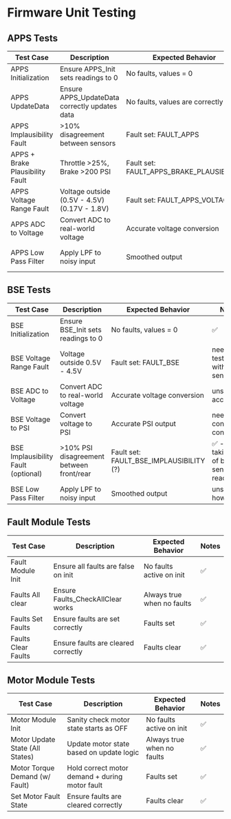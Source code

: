 # Firmware Unit Testing

## APPS Tests

| Test Case                                  | Description                                     | Expected Behavior                        | Notes
|--------------------------------------------|-------------------------------------------------|------------------------------------------|-------------------------------------
| APPS Initialization                        | Ensure APPS_Init sets readings to 0             | No faults, values = 0                    | ✅ 
| APPS UpdateData                            | Ensure APPS_UpdateData correctly updates data   | No faults, values are correctly set      | ✅
| APPS Implausibility Fault                  | >10% disagreement between sensors               | Fault set: FAULT_APPS                    | ✅
| APPS + Brake Plausibility Fault            | Throttle >25%, Brake >200 PSI                   | Fault set: FAULT_APPS_BRAKE_PLAUSIBILITY | ✅
| APPS Voltage Range Fault                   | Voltage outside (0.5V - 4.5V) (0.17V - 1.8V)    | Fault set: FAULT_APPS_VOLTAGE            |
| APPS ADC to Voltage                        | Convert ADC to real-world voltage               | Accurate voltage conversion              | unsure if accurate
| APPS Low Pass Filter                       | Apply LPF to noisy input                        | Smoothed output                          | unsure how to test

## BSE Tests

| Test Case                                  | Description                                     | Expected Behavior                        | Notes
|--------------------------------------------|-------------------------------------------------|------------------------------------------|-------------------------------------
| BSE Initialization                         | Ensure BSE_Init sets readings to 0              | No faults, values = 0                    | ✅
| BSE Voltage Range Fault                    | Voltage outside 0.5V - 4.5V                     | Fault set: FAULT_BSE                     | needs testing with actual sensor
| BSE ADC to Voltage                         | Convert ADC to real-world voltage               | Accurate voltage conversion              | unsure if accurate
| BSE Voltage to PSI                         | Convert voltage to PSI                          | Accurate PSI output                      | need to confirm conversion
| BSE Implausibility Fault (optional)        | >10% PSI disagreement between front/rear        | Fault set: FAULT_BSE_IMPLAUSIBILITY (?)  | ✅ - still taking max of both sensors as reading
| BSE Low Pass Filter                        | Apply LPF to noisy input                        | Smoothed output                          | unsure how to test

## Fault Module Tests

| Test Case                                  | Description                                     | Expected Behavior                        | Notes
|--------------------------------------------|-------------------------------------------------|------------------------------------------|-------------------------------------
| Fault Module Init                          | Ensure all faults are false on init             | No faults active on init                 | ✅ 
| Faults All clear                           | Ensure Faults_CheckAllClear works               | Always true when no faults               | ✅
| Faults Set Faults                          | Ensure faults are set correctly                 | Faults set                               | ✅ 
| Faults Clear Faults                        | Ensure faults are cleared correctly             | Faults clear                             | ✅ 



## Motor Module Tests

| Test Case                                  | Description                                     | Expected Behavior                        | Notes
|--------------------------------------------|-------------------------------------------------|------------------------------------------|-------------------------------------
| Motor Module Init                          | Sanity check motor state starts as OFF          | No faults active on init                 | ✅ 
| Motor Update State (All States)            | Update motor state based on update logic        | Always true when no faults               | ✅
| Motor Torque Demand (w/ Fault)             | Hold correct motor demand + during motor fault  | Faults set                               | ✅ 
| Set Motor Fault State                      | Ensure faults are cleared correctly             | Faults clear                             | ✅ 